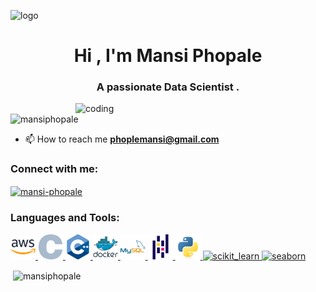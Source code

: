 ![logo](https://github.com/Mansiphopale/Mansiphopale/blob/main/Data%20Science%20(1).png)
<h1 align="center">Hi , I'm Mansi Phopale</h1>
<h3 align="center">A passionate Data Scientist .</h3>

<img align="right" alt="coding" width="400" src="https://imgs.search.brave.com/F5n4WhC2CcIuptogVBdg7EfnG3Wmif18V0CSd50jlBI/rs:fit:860:0:0:0/g:ce/aHR0cHM6Ly9pbWcu/ZnJlZXBpay5jb20v/ZnJlZS12ZWN0b3Iv/Y3V0ZS1naXJsLWhh/Y2tlci1vcGVyYXRp/bmctbGFwdG9wLWNh/cnRvb24tdmVjdG9y/LWljb24taWxsdXN0/cmF0aW9uLXBlb3Bs/ZS10ZWNobm9sb2d5/LWlzb2xhdGVkLWZs/YXRfMTM4Njc2LTk0/ODcuanBnP3NlbXQ9/YWlzX2h5YnJpZCZ3/PTc0MA">

<p align="left"> <img src="https://komarev.com/ghpvc/?username=mansiphopale&label=Profile%20views&color=0e75b6&style=flat" alt="mansiphopale" /> </p>

- 📫 How to reach me **phoplemansi@gmail.com**

<h3 align="left">Connect with me:</h3>
<p align="left">
<a href="https://linkedin.com/in/mansi-phopale" target="blank"><img align="center" src="https://raw.githubusercontent.com/rahuldkjain/github-profile-readme-generator/master/src/images/icons/Social/linked-in-alt.svg" alt="mansi-phopale" height="30" width="40" /></a>
</p>

<h3 align="left">Languages and Tools:</h3>
<p align="left"> <a href="https://aws.amazon.com" target="_blank" rel="noreferrer"> <img src="https://raw.githubusercontent.com/devicons/devicon/master/icons/amazonwebservices/amazonwebservices-original-wordmark.svg" alt="aws" width="40" height="40"/> </a> <a href="https://www.cprogramming.com/" target="_blank" rel="noreferrer"> <img src="https://raw.githubusercontent.com/devicons/devicon/master/icons/c/c-original.svg" alt="c" width="40" height="40"/> </a> <a href="https://www.w3schools.com/cpp/" target="_blank" rel="noreferrer"> <img src="https://raw.githubusercontent.com/devicons/devicon/master/icons/cplusplus/cplusplus-original.svg" alt="cplusplus" width="40" height="40"/> </a> <a href="https://www.docker.com/" target="_blank" rel="noreferrer"> <img src="https://raw.githubusercontent.com/devicons/devicon/master/icons/docker/docker-original-wordmark.svg" alt="docker" width="40" height="40"/> </a> <a href="https://www.mysql.com/" target="_blank" rel="noreferrer"> <img src="https://raw.githubusercontent.com/devicons/devicon/master/icons/mysql/mysql-original-wordmark.svg" alt="mysql" width="40" height="40"/> </a> <a href="https://pandas.pydata.org/" target="_blank" rel="noreferrer"> <img src="https://raw.githubusercontent.com/devicons/devicon/2ae2a900d2f041da66e950e4d48052658d850630/icons/pandas/pandas-original.svg" alt="pandas" width="40" height="40"/> </a> <a href="https://www.python.org" target="_blank" rel="noreferrer"> <img src="https://raw.githubusercontent.com/devicons/devicon/master/icons/python/python-original.svg" alt="python" width="40" height="40"/> </a> <a href="https://scikit-learn.org/" target="_blank" rel="noreferrer"> <img src="https://upload.wikimedia.org/wikipedia/commons/0/05/Scikit_learn_logo_small.svg" alt="scikit_learn" width="40" height="40"/> </a> <a href="https://seaborn.pydata.org/" target="_blank" rel="noreferrer"> <img src="https://seaborn.pydata.org/_images/logo-mark-lightbg.svg" alt="seaborn" width="40" height="40"/> </a> </p>

<p>&nbsp;<img align="center" src="https://github-readme-stats.vercel.app/api?username=mansiphopale&show_icons=true&locale=en" alt="mansiphopale" /></p>
